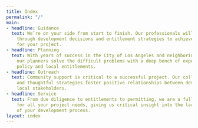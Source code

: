 ```yaml
---
title: Index
permalink: "/"
main:
- headline: Guidance
  text: We’re on your side from start to finish. Our professionals will guide you
    through development decisions and entitlement strategies to achieve the best outcome
    for your project.
- headline: Planning
  text: With years of success in the City of Los Angeles and neighboring jurisdictions,
    our planners solve the difficult problems with a deep bench of expertise in public
    policy and local entitlements.
- headline: Outreach
  text: Community support is critical to a successful project. Our collaborative approach
    and thoughtful strategies foster positive relationships between developers and
    local stakeholders.
- headline: Service
  text: From due diligence to entitlements to permitting, we are a full-service shop
    for all your project needs, giving us critical insight into the larger picture
    of your development process.
layout: index
---
```


